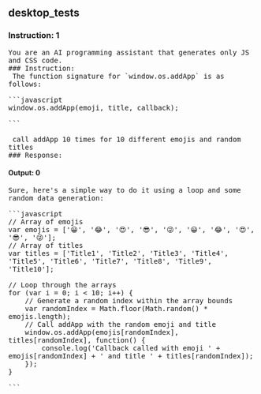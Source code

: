 ## desktop_tests
### Instruction: 1
<pre style='text-wrap: wrap'>You are an AI programming assistant that generates only JS and CSS code.
### Instruction:
 The function signature for `window.os.addApp` is as follows:

```javascript
window.os.addApp(emoji, title, callback);

``` 

 call addApp 10 times for 10 different emojis and random titles 
### Response:
</pre>
#### Output: 0
<pre style='text-wrap: wrap'>Sure, here's a simple way to do it using a loop and some random data generation:

```javascript
// Array of emojis
var emojis = ['😀', '😂', '😍', '😎', '😜', '😀', '😂', '😍', '😎', '😜'];
// Array of titles
var titles = ['Title1', 'Title2', 'Title3', 'Title4', 'Title5', 'Title6', 'Title7', 'Title8', 'Title9', 'Title10'];

// Loop through the arrays
for (var i = 0; i < 10; i++) {
    // Generate a random index within the array bounds
    var randomIndex = Math.floor(Math.random() * emojis.length);
    // Call addApp with the random emoji and title
    window.os.addApp(emojis[randomIndex], titles[randomIndex], function() {
        console.log('Callback called with emoji ' + emojis[randomIndex] + ' and title ' + titles[randomIndex]);
    });
}

```</pre>
